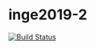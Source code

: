 # inge2019-2
[![Build Status](https://travis-ci.com/edwinat/proyecto-inge-software-2019.svg?branch=master)](https://travis-ci.com/edwinat/proyecto-inge-software-2019)